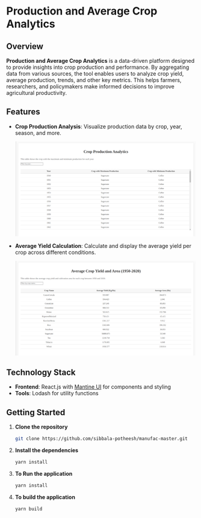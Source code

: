 # Production and Average Crop Analytics

## Overview

**Production and Average Crop Analytics** is a data-driven platform designed to provide insights into crop production and performance. By aggregating data from various sources, the tool enables users to analyze crop yield, average production, trends, and other key metrics. This helps farmers, researchers, and policymakers make informed decisions to improve agricultural productivity.

## Features

- **Crop Production Analysis**: Visualize production data by crop, year, season, and more.

  ![Crop Production Analysis](src/docs/screenshots/production-analysis.png)

- **Average Yield Calculation**: Calculate and display the average yield per crop across different conditions.

  ![Average Yield Analysis](src/docs/screenshots/average-analysis.png)

## Technology Stack

- **Frontend**: React.js with [Mantine UI](https://mantine.dev/) for components and styling
- **Tools**: Lodash for utility functions

## Getting Started

1. **Clone the repository**

   ```bash
   git clone https://github.com/sibbala-potheesh/manufac-master.git
   ```

2. **Install the dependencies**

   ```bash
   yarn install
   ```

3. **To Run the application**

   ```bash
   yarn install
   ```

4. **To build the application**

   ```bash
   yarn build
   ```

